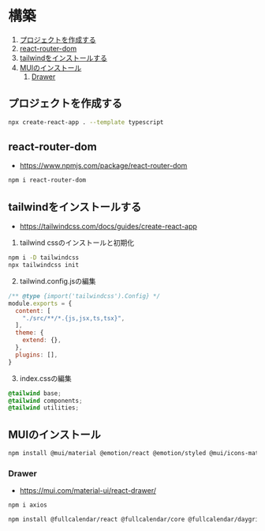 # 構築
1. [プロジェクトを作成する](#プロジェクトを作成する)
2. [react-router-dom](#react-router-dom)
3. [tailwindをインストールする](#tailwindをインストールする)
4. [MUIのインストール](#muiのインストール)
   1. [Drawer](#drawer)

## プロジェクトを作成する

```bash
npx create-react-app . --template typescript
```

## react-router-dom

* https://www.npmjs.com/package/react-router-dom

```bash
npm i react-router-dom
```

## tailwindをインストールする

* https://tailwindcss.com/docs/guides/create-react-app

1. tailwind cssのインストールと初期化

```bash
npm i -D tailwindcss
npx tailwindcss init
```

2. tailwind.config.jsの編集

```js
/** @type {import('tailwindcss').Config} */
module.exports = {
  content: [
    "./src/**/*.{js,jsx,ts,tsx}",
  ],
  theme: {
    extend: {},
  },
  plugins: [],
}
```

3. index.cssの編集

```css
@tailwind base;
@tailwind components;
@tailwind utilities;
```

## MUIのインストール

```bash
npm install @mui/material @emotion/react @emotion/styled @mui/icons-material
```

### Drawer

* https://mui.com/material-ui/react-drawer/

```bash
npm i axios
```

```bash
npm install @fullcalendar/react @fullcalendar/core @fullcalendar/daygrid
```